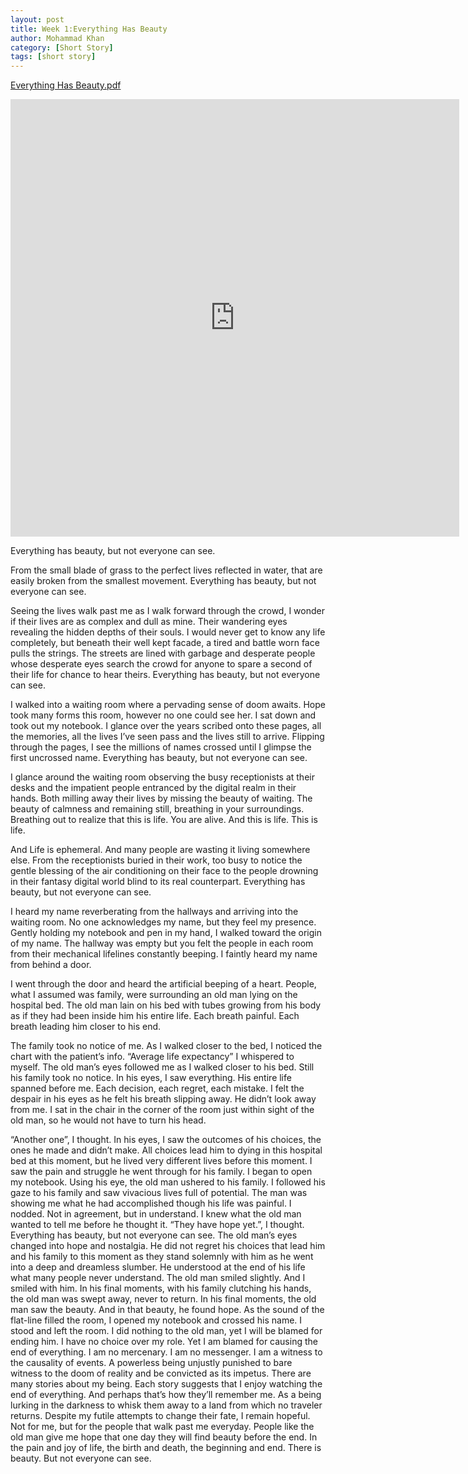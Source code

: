 ```yaml
---
layout: post
title: Week 1:Everything Has Beauty
author: Mohammad Khan
category: [Short Story]
tags: [short story]
---
```

<a href="https://drive.google.com/file/d/1e84QZkJCAxN5A-_vm2wxg9brhbet3KCy/view?usp=sharing">Everything Has Beauty.pdf </a>

<iframe
src="https://drive.google.com/file/d/1e84QZkJCAxN5A-_vm2wxg9brhbet3KCy/view?usp=sharing&embedded=true"
style="width:718px; height:700px;" frameborder="0"></iframe>

Everything has beauty, but not everyone can see.

From the small blade of grass to the perfect lives reflected in water, that are easily
broken from the smallest movement.
Everything has beauty, but not everyone can see.

Seeing the lives walk past me as I walk forward through the crowd, I wonder if their
lives are as complex and dull as mine. Their wandering eyes revealing the hidden
depths of their souls. I would never get to know any life completely, but beneath
their well kept facade, a tired and battle worn face pulls the strings. The streets
are lined with garbage and desperate people whose desperate eyes search the crowd for anyone to spare a second of their life for chance to hear theirs.
Everything has beauty, but not everyone can see.

I walked into a waiting room where a pervading sense of doom awaits. Hope took many
forms this room, however no one could see her. I sat down and took out my notebook.
I glance over the years scribed onto these pages, all the memories, all the lives I’ve
seen pass and the lives still to arrive. Flipping through the pages, I see the
millions of names crossed until I glimpse the first uncrossed name.
Everything has beauty, but not everyone can see.

I glance around the waiting room observing the busy receptionists at their desks and
the impatient people entranced by the digital realm in their hands. Both milling away
their lives by missing the beauty of waiting. The beauty of calmness and remaining
still, breathing in your surroundings. Breathing out to realize that this is life. You
are alive. And this is life. This is life.

And Life is ephemeral. And many people are wasting it living somewhere
else. From the receptionists buried in their work, too busy to notice the gentle
blessing of the air conditioning on their face to the people drowning in their fantasy
digital world blind to its real counterpart.
Everything has beauty, but not everyone can see.

I heard my name reverberating from the hallways and arriving into the waiting room. No
one acknowledges my name, but they feel my presence. Gently holding my notebook and pen in my hand, I walked toward the origin of my name. The hallway was empty but you felt the people in each room from their mechanical lifelines constantly beeping. I faintly heard my name from behind a door.

I went through the door and heard the artificial beeping of a heart. People, what I
assumed was family, were surrounding an old man lying on the hospital bed.
The old man lain on his bed with tubes growing from his body as if they had been
inside him his entire life. Each breath painful. Each breath leading him closer to his
end.

The family took no notice of me. As I walked closer to the bed, I noticed the chart
with the patient’s info.
“Average life expectancy” I whispered to myself. The old man’s eyes followed me as I
walked closer to his bed. Still his family took no notice.
In his eyes, I saw everything. His entire life spanned before me. Each decision, each
regret, each mistake. I felt the despair in his eyes as he felt his breath slipping
away. He didn’t look away from me. I sat in the chair in the corner of the room just
within sight of the old man, so he would not have to turn his head.

“Another one”, I thought.
In his eyes, I saw the outcomes of his choices, the ones he made and didn’t make. All
choices lead him to dying in this hospital bed at this moment, but he lived very
different lives before this moment. I saw the pain and struggle he went through for
his family. I began to open my notebook.
Using his eye, the old man ushered to his family. I followed his gaze to his family
and saw vivacious lives full of potential. The man was showing me what he had
accomplished though his life was painful.
I nodded. Not in agreement, but in understand. I knew what the old man wanted to tell
me before he thought it.
“They have hope yet.”, I thought.
Everything has beauty, but not everyone can see.
The old man’s eyes changed into hope and nostalgia. He did not regret his choices that
lead him and his family to this moment as they stand solemnly with him as he went into
a deep and dreamless slumber. He understood at the end of his life what many people
never understand.
The old man smiled slightly. And I smiled with him. In his final moments, with his
family clutching his hands, the old man was swept away, never to return. In his final
moments, the old man saw the beauty. And in that beauty, he found hope.
As the sound of the flat-line filled the room, I opened my notebook and crossed his
name. I stood and left the room.
I did nothing to the old man, yet I will be blamed for ending him. I have no choice
over my role. Yet I am blamed for causing the end of everything. I am no mercenary. I
am no messenger. I am a witness to the causality of events. A powerless being unjustly
punished to bare witness to the doom of reality and be convicted as its impetus.
There are many stories about my being. Each story suggests that I enjoy watching the
end of everything. And perhaps that’s how they’ll remember me. As a being lurking in
the darkness to whisk them away to a land from which no traveler returns.
Despite my futile attempts to change their fate, I remain hopeful. Not for me, but for
the people that walk past me everyday. People like the old man give me hope that one
day they will find beauty before the end.
In the pain and joy of life, the birth and death, the beginning and end.
There is beauty. But not everyone can see.


<!-- [Jekyll](https://jekyllrb.com) is a static site generator, an open-source tool for creating simple yet powerful websites of all shapes and sizes. From [the project's readme](https://github.com/jekyll/jekyll/blob/master/README.markdown):

> Jekyll is a simple, blog aware, static site generator. It takes a template directory [...] and spits out a complete, static website suitable for serving with Apache or your favorite web server. This is also the engine behind GitHub Pages, which you can use to host your project’s page or blog right here from GitHub.

It's an immensely useful tool. Find out more by [visiting the project on GitHub](https://github.com/jekyll/jekyll).
 -->
<script src="https://utteranc.es/client.js"
        repo="MoStories"
        issue-term="pathname"
        theme="github-dark"
        crossorigin="anonymous"
        async>
</script>